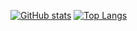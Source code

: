 [![GitHub stats](https://github-readme-stats.vercel.app/api?username=junamai2000&show_icons=true&count_private=true&hide_title=true&hide=issues&line_height=24&bg_color=22272E&text_color=909DAB&hide_border=true)](https://github.com/junamai2000/github-readme-stats)
[![Top Langs](https://github-readme-stats.vercel.app/api/top-langs/?username=junamai2000&layout=compact&hide_title=true&langs_count=6&bg_color=22272E&text_color=909DAB&hide_border=true)](https://github.com/junamai2000/github-readme-stats)
